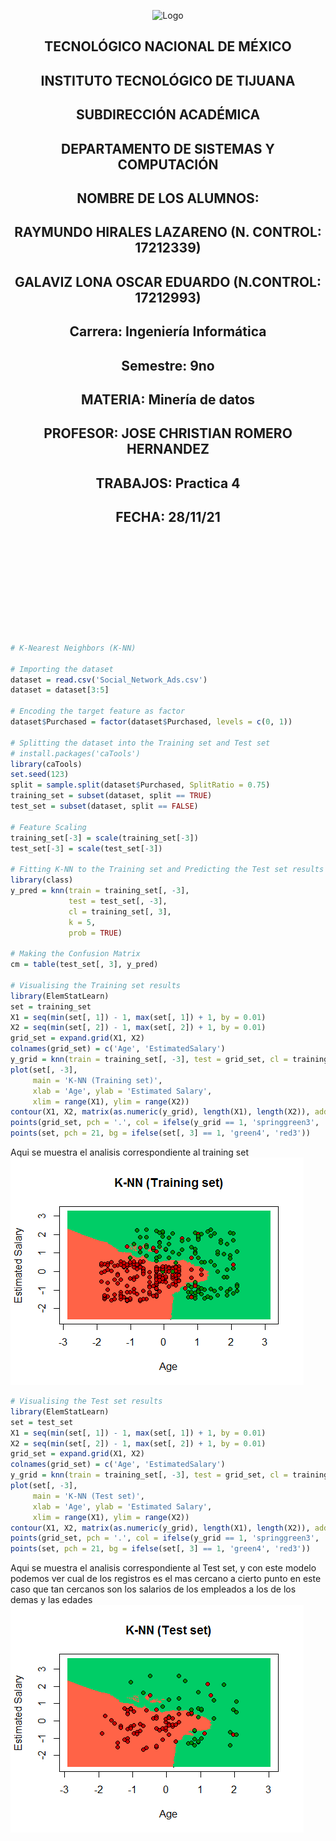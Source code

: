 <p align="center">
    <img alt="Logo" src="https://www.tijuana.tecnm.mx/wp-content/uploads/2021/08/liston-de-logos-oficiales-educacion-tecnm-FEB-2021.jpg" width=850 height=250>
</p>

<H2><p align="Center">TECNOLÓGICO NACIONAL DE MÉXICO</p></H2>

<H2><p align="Center">INSTITUTO TECNOLÓGICO DE TIJUANA</p></H2>

<H2><p align="Center">SUBDIRECCIÓN ACADÉMICA</p></H2>

<H2><p align="Center">DEPARTAMENTO DE SISTEMAS Y COMPUTACIÓN</p></H2>

<H2><p align="Center">NOMBRE DE LOS ALUMNOS: </p></H2>

<H2><p align="Center">RAYMUNDO HIRALES LAZARENO (N. CONTROL: 17212339)</p></H2>

<H2><p align="Center">GALAVIZ LONA OSCAR EDUARDO (N.CONTROL: 17212993)</p></H2>

<H2><p align="Center">Carrera: Ingeniería Informática</p></H2>

<H2><p align="Center">Semestre: 9no </p></H2>

<H2><p align="Center">MATERIA: Minería de datos</p></H2>

<H2><p align="Center">PROFESOR: JOSE CHRISTIAN ROMERO HERNANDEZ</p></H2>

<H2><p align="Center">TRABAJOS: Practica 4</p></H2>

<H2><p align="Center">FECHA: 28/11/21</p></H2>

<br>
<br>
<br>
<br>
<br>
<br>
<br>
<br>

```R

# K-Nearest Neighbors (K-NN)

# Importing the dataset
dataset = read.csv('Social_Network_Ads.csv')
dataset = dataset[3:5]

# Encoding the target feature as factor
dataset$Purchased = factor(dataset$Purchased, levels = c(0, 1))

# Splitting the dataset into the Training set and Test set
# install.packages('caTools')
library(caTools)
set.seed(123)
split = sample.split(dataset$Purchased, SplitRatio = 0.75)
training_set = subset(dataset, split == TRUE)
test_set = subset(dataset, split == FALSE)

# Feature Scaling
training_set[-3] = scale(training_set[-3])
test_set[-3] = scale(test_set[-3])

# Fitting K-NN to the Training set and Predicting the Test set results
library(class)
y_pred = knn(train = training_set[, -3],
             test = test_set[, -3],
             cl = training_set[, 3],
             k = 5,
             prob = TRUE)

# Making the Confusion Matrix
cm = table(test_set[, 3], y_pred)

# Visualising the Training set results
library(ElemStatLearn)
set = training_set
X1 = seq(min(set[, 1]) - 1, max(set[, 1]) + 1, by = 0.01)
X2 = seq(min(set[, 2]) - 1, max(set[, 2]) + 1, by = 0.01)
grid_set = expand.grid(X1, X2)
colnames(grid_set) = c('Age', 'EstimatedSalary')
y_grid = knn(train = training_set[, -3], test = grid_set, cl = training_set[, 3], k = 5)
plot(set[, -3],
     main = 'K-NN (Training set)',
     xlab = 'Age', ylab = 'Estimated Salary',
     xlim = range(X1), ylim = range(X2))
contour(X1, X2, matrix(as.numeric(y_grid), length(X1), length(X2)), add = TRUE)
points(grid_set, pch = '.', col = ifelse(y_grid == 1, 'springgreen3', 'tomato'))
points(set, pch = 21, bg = ifelse(set[, 3] == 1, 'green4', 'red3'))


```
Aqui se muestra el analisis correspondiente al training set 
<img alt="Evidence1" src="./../../Unidad 3/Practica 4/IMG/K-NN(Training set).png">

```R
# Visualising the Test set results
library(ElemStatLearn)
set = test_set
X1 = seq(min(set[, 1]) - 1, max(set[, 1]) + 1, by = 0.01)
X2 = seq(min(set[, 2]) - 1, max(set[, 2]) + 1, by = 0.01)
grid_set = expand.grid(X1, X2)
colnames(grid_set) = c('Age', 'EstimatedSalary')
y_grid = knn(train = training_set[, -3], test = grid_set, cl = training_set[, 3], k = 5)
plot(set[, -3],
     main = 'K-NN (Test set)',
     xlab = 'Age', ylab = 'Estimated Salary',
     xlim = range(X1), ylim = range(X2))
contour(X1, X2, matrix(as.numeric(y_grid), length(X1), length(X2)), add = TRUE)
points(grid_set, pch = '.', col = ifelse(y_grid == 1, 'springgreen3', 'tomato'))
points(set, pch = 21, bg = ifelse(set[, 3] == 1, 'green4', 'red3'))
```
Aqui se muestra el analisis correspondiente al Test set, y con este modelo podemos ver cual de los registros es el mas cercano a cierto punto en este caso que tan cercanos son los salarios de los empleados a los de los demas y las edades
<img alt="Evidence1" src="./../../Unidad 3/Practica 4/IMG/K-NN (Test Set).png">